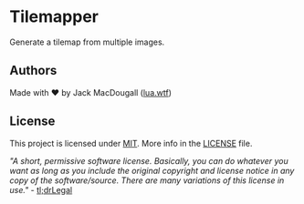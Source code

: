 # Tilemapper
Generate a tilemap from multiple images.

## Authors
Made with ❤ by Jack MacDougall ([lua.wtf](https://lua.wtf/))

## License
This project is licensed under [MIT](LICENSE).
More info in the [LICENSE](LICENSE) file.

*"A short, permissive software license. Basically, you can do whatever you want as long as you include the original copyright and license notice in any copy of the software/source.  There are many variations of this license in use."* - [tl;drLegal](https://tldrlegal.com/license/mit-license)
